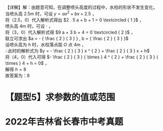 【详解】解：由题意可知，在调整喷头高度的过程中，水柱的形状不发生变化，  
当喷头高 $2 . 5 \mathrm { m }$ 时，可设 $y = a x ^ { 2 } + b x + 2 . 5$ ，  
将（2.5，0）代入解析式得出 $2 . 5 a + b + 1 = 0 \textcircled { 1 }$ ，  
喷头高 $4 \mathrm { m }$ 时，可设 $\cdot$ ，  
将（3，0）代入解析式得 $9 a + 3 b + 4 = 0 \textcircled { 2 }$ ，  
联立可求出 $a = - { \frac { 2 } { 3 } } , b = { \frac { 2 } { 3 } }$   
设喷头高为 $h$ 时，水柱落点距 $O$ 点 $4 \mathrm { m }$ ，  
∴此时的解析式为 $y = - \frac { 2 } { 3 } x ^ { 2 } + \frac { 2 } { 3 } x + h$   
将（4，0）代入可得 $- \frac { 2 } { 3 } { \times } 4 ^ { 2 } + \frac { 2 } { 3 } { \times } 4 + h = 0$ ，  
解得 $h { = } 8$   
故答案为：8

# 【题型5】求参数的值或范围

# 2022年吉林省长春市中考真题
